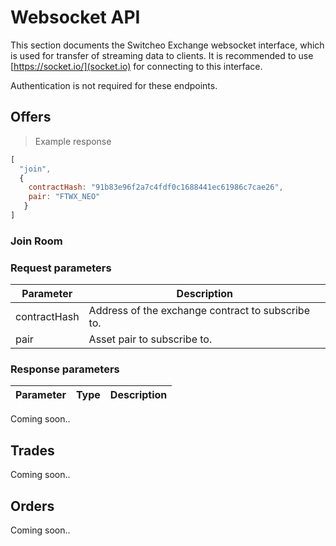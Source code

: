 # Websocket API

This section documents the Switcheo Exchange websocket interface, which is used for transfer of streaming data to clients. It is recommended to use [https://socket.io/](socket.io) for connecting to this interface.

Authentication is not required for these endpoints.

## Offers

> Example response

```js
[
  "join",
  {
    contractHash: "91b83e96f2a7c4fdf0c1688441ec61986c7cae26",
    pair: "FTWX_NEO"
   }
]
```

### Join Room

### Request parameters

Parameter                 | Description
------------------------- | ----------
contractHash              | Address of the exchange contract to subscribe to.
pair                      | Asset pair to subscribe to.

### Response parameters

Parameter          | Type       | Description
-------------------| ---------- | ----------
Coming soon..

## Trades

Coming soon..

## Orders

Coming soon..

